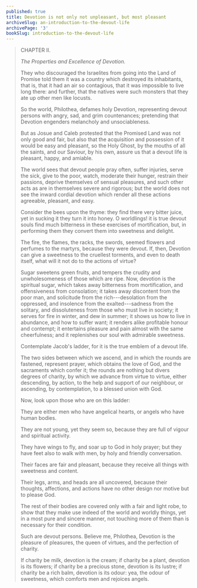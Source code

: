 ```yaml
---
published: true
title: Devotion is not only not unpleasant, but most pleasant
archiveSlug: an-introduction-to-the-devout-life
archivePage: '3'
bookSlug: introduction-to-the-devout-life
---
```


> CHAPTER II.
>
> *The Properties and Excellence of Devotion.*
>
> They who discouraged the Israelites from going into the Land of Promise told them it was a country which destroyed its inhabitants, that is, that it had an air so contagious, that it was impossible to live long there: and further, that the natives were such monsters that they ate up other men like locusts.
>
> So the world, Philothea, defames holy Devotion, representing devout persons with angry, sad, and grim countenances; pretending that Devotion engenders melancholy and unsociableness.
>
> But as Josue and Caleb protested that the Promised Land was not only good and fair, but also that the acquisition and possession of it would be easy and pleasant, so the Holy Ghost, by the mouths of all the saints, and our Saviour, by his own, assure us that a devout life is pleasant, happy, and amiable.
>
> The world sees that devout people pray often, suffer injuries, serve the sick, give to the poor, watch, moderate their hunger, restrain their passions, deprive themselves of sensual pleasures, and such other acts as are in themselves severe and rigorous; but the world does not see the inward cordial devotion which render all these actions agreeable, pleasant, and easy.
>
> Consider the bees upon the thyme: they find there very bitter juice, yet in sucking it they turn it into honey. O worldlings! it is true devout souls find much bitterness in these exercises of mortification, but, in performing them they convert them into sweetness and delight.
>
> The fire, the flames, the racks, the swords, seemed flowers and perfumes to the martyrs, because they were devout. If, then, Devotion can give a sweetness to the cruellest torments, and even to death itself, what will it not do to the actions of virtue?
>
> Sugar sweetens green fruits, and tempers the crudity and unwholesomeness of those which are ripe. Now, devotion is the spiritual sugar, which takes away bitterness from mortification, and offensiveness from consolation; it takes away discontent from the poor man, and solicitude from the rich---desolation from the oppressed, and insolence from the exalted---sadness from the solitary, and dissoluteness from those who must live in society; it serves for fire in winter, and dew in summer; it shows us how to live in abundance, and how to suffer want; it renders alike profitable honour and contempt; it entertains pleasure and pain almost with the same cheerfulness; and it replenishes our soul with admirable sweetness.
>
> Contemplate Jacob's ladder, for it is the true emblem of a devout life.
>
> The two sides between which we ascend, and in which the rounds are fastened, represent prayer, which obtains the love of God, and the sacraments which confer it; the rounds are nothing but divers degrees of charity, by which we advance from virtue to virtue, either descending, by action, to the help and support of our neighbour, or ascending, by contemplation, to a blessed union with God.
>
> Now, look upon those who are on this ladder:
>
> They are either men who have angelical hearts, or angels who have human bodies.
>
> They are not young, yet they seem so, because they are full of vigour and spiritual activity.
>
> They have wings to fly, and soar up to God in holy prayer; but they have feet also to walk with men, by holy and friendly conversation.
>
> Their faces are fair and pleasant, because they receive all things with sweetness and content.
>
> Their legs, arms, and heads are all uncovered, because their thoughts, affections, and actions have no other design nor motive but to please God.
>
> The rest of their bodies are covered only with a fair and light robe, to show that they make use indeed of the world and worldly things, yet in a most pure and sincere manner, not touching more of them than is necessary for their condition.
>
> Such are devout persons. Believe me, Philothea, Devotion is the pleasure of pleasures, the queen of virtues, and the perfection of charity.
>
> If charity be milk, devotion is the cream; if charity be a plant, devotion is its flowers; if charity be a precious stone, devotion is its lustre; if charity be a rich balm, devotion is its odour: yea, the odour of sweetness, which comforts men and rejoices angels.
